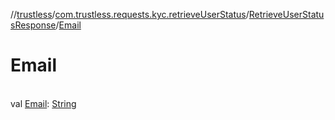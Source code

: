 //[trustless](../../../index.md)/[com.trustless.requests.kyc.retrieveUserStatus](../index.md)/[RetrieveUserStatusResponse](index.md)/[Email](-email.md)

# Email

\
val [Email](-email.md): [String](https://kotlinlang.org/api/latest/jvm/stdlib/kotlin/-string/index.html)
